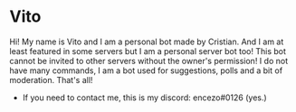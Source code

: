 # Vito

Hi! My name is Vito and I am a personal bot made by Cristian. And I am at least featured in some servers but I am a personal server bot too! This bot cannot be invited to other servers without the owner's permission! I do not have many commands, I am a bot used for suggestions, polls and a bit of moderation. That's all!

- If you need to contact me, this is my discord: encezo#0126 (yes.)

